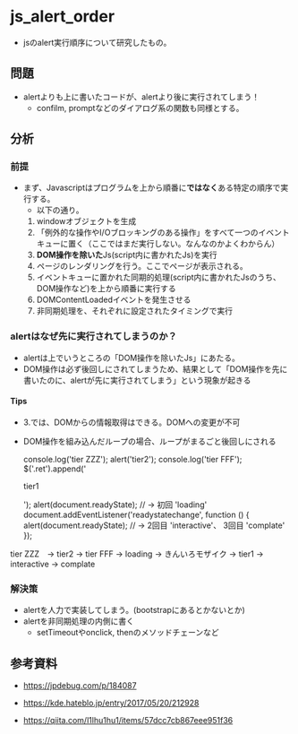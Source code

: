 # js_alert_order

- jsのalert実行順序について研究したもの。


## 問題

- alertよりも上に書いたコードが、alertより後に実行されてしまう！
  - confilm, promptなどのダイアログ系の関数も同様とする。

## 分析

### 前提

- まず、Javascriptはプログラムを上から順番に**ではなく**ある特定の順序で実行する。
  - 以下の通り。
  1. windowオブジェクトを生成
  2. 「例外的な操作やI/Oブロッキングのある操作」をすべて一つのイベントキューに置く（ここではまだ実行しない。なんなのかよくわからん）
  3. **DOM操作を除いた**Js(script内に書かれたJs)を実行
  4. ページのレンダリングを行う。ここでページが表示される。
  5. イベントキューに置かれた同期的処理(script内に書かれたJsのうち、DOM操作など)を上から順番に実行する
  6. DOMContentLoadedイベントを発生させる
  7. 非同期処理を、それぞれに設定されたタイミングで実行
 
### alertはなぜ先に実行されてしまうのか？

- alertは上でいうところの「DOM操作を除いたJs」にあたる。
- DOM操作は必ず後回しにされてしまうため、結果として「DOM操作を先に書いたのに、alertが先に実行されてしまう」という現象が起きる

#### Tips

  - 3.では、DOMからの情報取得はできる。DOMへの変更が不可
  - DOM操作を組み込んだループの場合、ループがまるごと後回しにされる
 
  
  
      console.log('tier ZZZ');
      alert('tier2');
      console.log('tier FFF');
      $('.ret').append('<p>tier1</p>');
      alert(document.readyState); // -> 初回 'loading'
      document.addEventListener('readystatechange', function () {   
        alert(document.readyState); // -> 2回目 'interactive'、 3回目 'complate'
      });
  
  
  tier ZZZ　-> tier2 -> tier FFF -> loading -> きんいろモザイク -> tier1 -> interactive -> complate
  
 
### 解決策

- alertを人力で実装してしまう。(bootstrapにあるとかないとか)
- alertを非同期処理の内側に書く
  - setTimeoutやonclick, thenのメソッドチェーンなど
      
      
## 参考資料

- https://jpdebug.com/p/184087
- https://kde.hateblo.jp/entry/2017/05/20/212928

- https://qiita.com/l1lhu1hu1/items/57dcc7cb867eee951f36